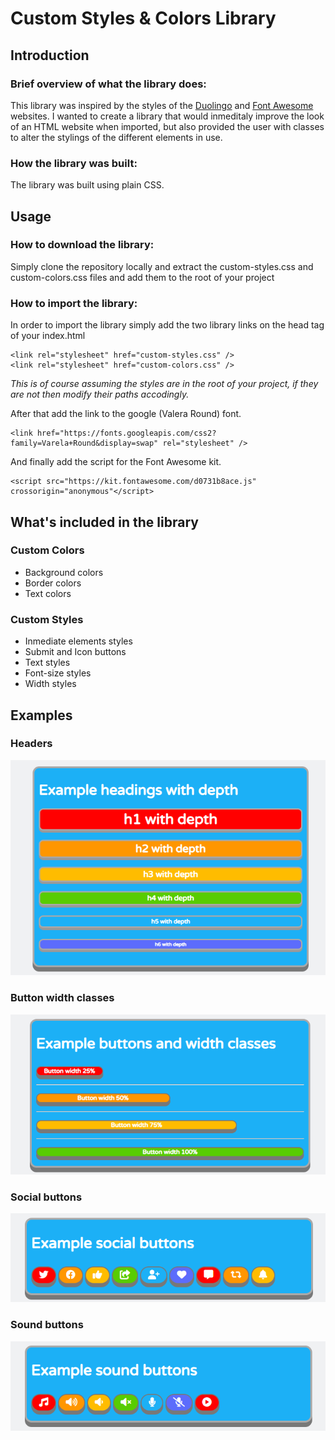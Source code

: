 # Custom Styles & Colors Library

## Introduction

### Brief overview of what the library does:
This library was inspired by the styles of the [Duolingo](https://www.duolingo.com/learn) and [Font Awesome](https://fontawesome.com/) websites. I wanted to create a library that would inmeditaly improve the look of an HTML website when imported, but also provided the user with classes to alter the stylings of the different elements in use.

### How the library was built:
The library was built using plain CSS.

## Usage

### How to download the library:
Simply clone the repository locally and extract the custom-styles.css and custom-colors.css files and add them to the root of your project


### How to import the library:
In order to import the library simply add the two library links on the head tag of your index.html

    <link rel="stylesheet" href="custom-styles.css" />
    <link rel="stylesheet" href="custom-colors.css" />
_This is of course assuming the styles are in the root of your project, if they are not then modify their paths accodingly._

After that add the link to the google (Valera Round) font.

    <link href="https://fonts.googleapis.com/css2?family=Varela+Round&display=swap" rel="stylesheet" />
And finally add the script for the Font Awesome kit.

    <script src="https://kit.fontawesome.com/d0731b8ace.js" crossorigin="anonymous"</script>

## What's included in the library

### Custom Colors
- Background colors
- Border colors
- Text colors

### Custom Styles
- Inmediate elements styles
- Submit and Icon buttons
- Text styles
- Font-size styles
- Width styles

## Examples

### Headers

![Headers example](demo/headers.png)

### Button width classes

![Button width classes](demo/button-width-classes.png)

### Social buttons

![Social buttons](demo/social-buttons.png)

### Sound buttons

![Sound buttons](demo/sound-buttons.png)

